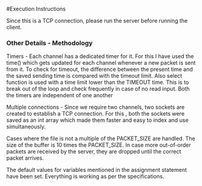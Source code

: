 
#Execution Instructions

Since this is a TCP connection, please run the server before running the client.


### Other Details - Methodology ###

Timers - Each channel has a dedicated timer for it. For this I have used the time() which gets updated for each channel whenever a new packet is sent from it. To check for timeout, the difference between the present time and the saved sending time is compared with the timeout limit. Also select function is used with a time limit lower than the TIMEOUT time.
This is to break out of the loop and check frequently in case of no read input. 
Both the timers are independent of one another

Multiple connections - Since we require two channels, two sockets are created to establish a TCP connection. For this , both the sockets were saved as an int array which made them faster and easy to index and use simultaneously.

Cases where the file is not a multiple of the PACKET_SIZE are handled.
The size of the buffer is 10 times the PACKET_SIZE. In case more out-of-order packets are received by the server, they are dropped until the correct packet arrives.

The default values for variables mentioned in the assignment statement have been set. 
Everything is working as per the specifications.
